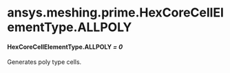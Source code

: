 # ansys.meshing.prime.HexCoreCellElementType.ALLPOLY



#### HexCoreCellElementType.ALLPOLY *= 0*

Generates poly type cells.

<!-- !! processed by numpydoc !! -->
